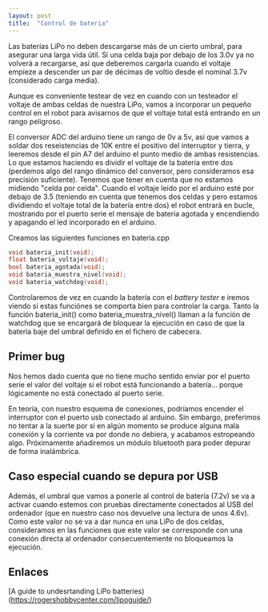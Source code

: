 ```yaml
---
layout: post
title:  "Control de bateria"
---
```


Las baterías LiPo no deben descargarse más de un cierto umbral, para asegurar
una larga vida útil. Si una celda baja por debajo de los 3.0v ya no volverá a
recargarse, así que deberemos cargarla cuando el voltaje empieze a descender
un par de décimas de voltio desde el nominal 3.7v (considerado carga media).

Aunque es conveniente testear de vez en cuando con un testeador el voltaje de
ambas celdas de nuestra LiPo, vamos a incorporar un pequeño control en el robot
para avisarnos de que el voltaje total está entrando en un rango peligroso.

El conversor ADC del arduino tiene un rango de 0v a 5v, así que vamos a soldar dos
reseistencias de 10K entre el positivo del interruptor y tierra, y leeremos
desde el pin A7 del arduino el punto medio de ambas resistencias. Lo que 
estamos haciendo es dividir el voltaje de la batería entre dos (perdemos algo
del rango dinámico del conversor, pero consideramos esa precisión suficiente).
Tenemos que tener en cuenta que no estamos midiendo "celda por celda". Cuando
el voltaje leído por el arduino esté por debajo de 3.5 (teniendo en cuenta
que tenemos dos celdas y pero estamos dividiendo el voltaje total de la 
batería entre dos) el robot entrará en bucle, mostrando por el puerto serie
el mensaje de batería agotada y encendiendo y apagando el led incorporado
en el arduino.

Creamos las siguientes funciones en bateria.cpp

```cpp
void bateria_init(void);
float bateria_voltaje(void);
bool bateria_agotada(void);
void bateria_muestra_nivel(void);
void bateria_watchdog(void);

```

Controlaremos de vez en cuando la batería con el _battery tester_ e iremos viendo
si estas funciónes se comporta bien para controlar la carga. Tanto la función bateria_init()
como bateria_muestra_nivel() llaman a la función de watchdog que se encargará de
bloquear la ejecución en caso de que la batería baje del umbral definido en el
fichero de cabecera.

## Primer bug

Nos hemos dado cuenta que no tiene mucho sentido enviar por el puerto serie el valor del voltaje
si el robot está funcionando a batería... porque lógicamente no está conectado
al puerto serie.

En teoría, con nuestro esquema de conexiones, podríamos encender el interruptor con el puerto
usb conectado al arduino. Sin embargo, preferimos no tentar a la suerte por si en algún 
momento se produce alguna mala conexión y la corriente va por donde no debiera, y acabamos
estropeando algo. Próximamente añadiremos un módulo bluetooth para poder depurar de
forma inalámbrica.

## Caso especial cuando se depura por USB

Además, el umbral que vamos a ponerle al control de batería (7.2v) se va a activar cuando
estemos con pruebas directamente conectados al USB del ordenador (que en nuestro caso nos
devuelve una lectura de unos 4.6v). Como este valor no se va a dar nunca en una LiPo de
dos celdas, consideramos en las funciones que este valor se corresponde con una conexión
directa al ordenador consecuentemente no bloqueamos la ejecución.

## Enlaces
[A guide to undesrtanding LiPo batteries) (https://rogershobbycenter.com/lipoguide/)
